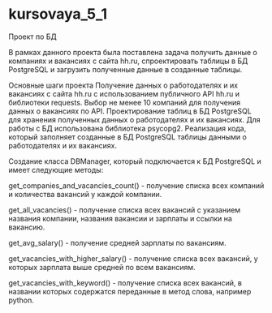 # kursovaya_5_1
Проект по БД

В рамках данного проекта была поставлена задача получить данные о компаниях и вакансиях с сайта hh.ru, спроектировать таблицы в БД PostgreSQL и загрузить полученные данные в созданные таблицы.

Основные шаги проекта
Получение данных о работодателях и их вакансиях с сайта hh.ru с использованием публичного API hh.ru и библиотеки requests.
Выбор не менее 10 компаний для получения данных о вакансиях по API.
Проектирование таблиц в БД PostgreSQL для хранения полученных данных о работодателях и их вакансиях. 
Для работы с БД использована библиотека psycopg2.
Реализация кода, который заполняет созданные в БД PostgreSQL таблицы данными о работодателях и их вакансиях.

Создание класса DBManager, который подключается к БД PostgreSQL и имеет следующие методы:

get_companies_and_vacancies_count() - получение списка всех компаний и количества вакансий у каждой компании.

get_all_vacancies() - получение списка всех вакансий с указанием названия компании, названия вакансии и зарплаты и ссылки на вакансию.

get_avg_salary() - получение средней зарплаты по вакансиям.

get_vacancies_with_higher_salary() - получение списка всех вакансий, у которых зарплата выше средней по всем вакансиям.

get_vacancies_with_keyword() - получение списка всех вакансий, в названии которых содержатся переданные в метод слова, например python.
